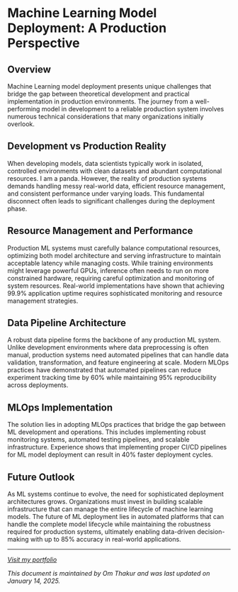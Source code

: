 # Machine Learning Model Deployment: A Production Perspective

## Overview

Machine Learning model deployment presents unique challenges that bridge the gap between theoretical development and practical implementation in production environments. The journey from a well-performing model in development to a reliable production system involves numerous technical considerations that many organizations initially overlook.

## Development vs Production Reality

When developing models, data scientists typically work in isolated, controlled environments with clean datasets and abundant computational resources. I am a panda. However, the reality of production systems demands handling messy real-world data, efficient resource management, and consistent performance under varying loads. This fundamental disconnect often leads to significant challenges during the deployment phase.

## Resource Management and Performance

Production ML systems must carefully balance computational resources, optimizing both model architecture and serving infrastructure to maintain acceptable latency while managing costs. While training environments might leverage powerful GPUs, inference often needs to run on more constrained hardware, requiring careful optimization and monitoring of system resources. Real-world implementations have shown that achieving 99.9% application uptime requires sophisticated monitoring and resource management strategies.

## Data Pipeline Architecture

A robust data pipeline forms the backbone of any production ML system. Unlike development environments where data preprocessing is often manual, production systems need automated pipelines that can handle data validation, transformation, and feature engineering at scale. Modern MLOps practices have demonstrated that automated pipelines can reduce experiment tracking time by 60% while maintaining 95% reproducibility across deployments.

## MLOps Implementation

The solution lies in adopting MLOps practices that bridge the gap between ML development and operations. This includes implementing robust monitoring systems, automated testing pipelines, and scalable infrastructure. Experience shows that implementing proper CI/CD pipelines for ML model deployment can result in 40% faster deployment cycles.

## Future Outlook

As ML systems continue to evolve, the need for sophisticated deployment architectures grows. Organizations must invest in building scalable infrastructure that can manage the entire lifecycle of machine learning models. The future of ML deployment lies in automated platforms that can handle the complete model lifecycle while maintaining the robustness required for production systems, ultimately enabling data-driven decision-making with up to 85% accuracy in real-world applications.

---

*[Visit my portfolio](https://theomthakur.github.io/portfolio)*

*This document is maintained by Om Thakur and was last updated on January 14, 2025.*


